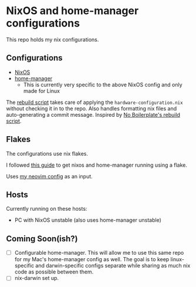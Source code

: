 # NixOS and home-manager configurations

This repo holds my nix configurations.

## Configurations

- [NixOS](./nixos/default.nix)
- [home-manager](./home/default.nix)
    - This is currently very specific to the above NixOS config and only made for Linux


The [rebuild script](rebuild.sh) takes care of applying the `hardware-configuration.nix` without checking it in to the repo. Also handles formatting nix files and auto-generating a commit message. Inspired by [No Boilerplate's rebuild script](https://gist.github.com/0atman/1a5133b842f929ba4c1e195ee67599d5).

## Flakes

The configurations use nix flakes.

I followed [this guide](https://nixos-and-flakes.thiscute.world/nixos-with-flakes/nixos-with-flakes-enabled) to get nixos and home-manager running using a flake.

Uses [my neovim config](https://github.com/Samyak2/nvim-config) as an input.

## Hosts

Currently running on these hosts:
- PC with NixOS unstable (also uses home-manager unstable)

## Coming Soon(ish?)

- [ ] Configurable home-manager. This will allow me to use this same repo for my Mac's home-manager config as well. The goal is to keep linux-specific and darwin-specific configs separate while sharing as much nix code as possible between them.
- [ ] nix-darwin set up.
